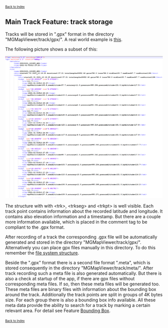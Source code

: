 <small><small>[Back to Index](../../../index.md)</small></small>

## Main Track Feature: track storage

Tracks will be stored in ".gpx" format in the directory "MGMapViewer/track/gpx/". 
A real world example is [this](./20210101_121925_GPS.gpx).

The following picture shows a subset of this:

<img src="./gpx.png" width="1200" />

The structure with with 
\<trk>, \<trkseg> and \<trkpt> is well visible. Each track point contains information about the
recorded latitude and longitude. It contains also elevation information and a timestamp.
But there are a couple more information available, which is placed in the comment tag to
be compliant to the .gpx format.

After recording of a track the corresponding .gpx file will be automatically generated and stored 
in the directory "MGMapViewer/track/gpx/". Alternatively you can place gpx files manually in this
directory. To do this remember the  [file system structure](../../../GettingStarted/FileSystem.md).


Beside the ".gpx" format there is a second file format ".meta", which is stored consequently in the
directory "MGMapViewer/track/meta/". After track recording such a meta file is also generated 
automatically. But there is also a check at startup of the app, if there are gpx files without 
corresponding meta files. If so, then these meta files will be generated too.
These meta files are binary files with information about the bounding box around the track.
Additionally the track points are split in groups of 4K bytes size. For each group there is also
a bounding box info available. All these meta data provide the ability to search for a track by
marking a certain relevant area. For detail see Feature [Bounding Box](../BoundingBox/boundingbox.md).

<small><small>[Back to Index](../../../index.md)</small></small>



